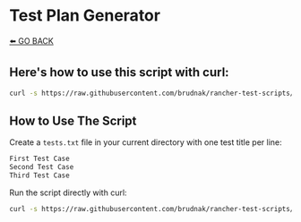 # Test Plan Generator

[⬅️ GO BACK](../README.md)

## Here's how to use this script with curl:

```sh
curl -s https://raw.githubusercontent.com/brudnak/rancher-test-scripts/refs/heads/main/test-plan-gen/script.sh | bash 
```

## How to Use The Script

Create a `tests.txt` file in your current directory with one test title per line:

```txt
First Test Case
Second Test Case
Third Test Case
```

Run the script directly with curl:

```sh
curl -s https://raw.githubusercontent.com/brudnak/rancher-test-scripts/refs/heads/main/test-plan-gen/script.sh | bash 
```